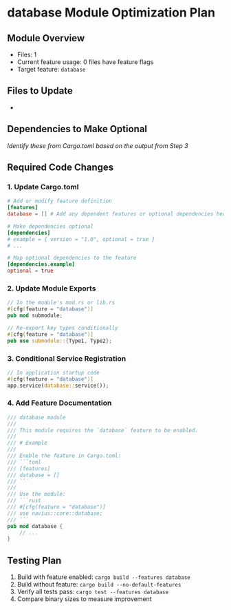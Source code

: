 # database Module Optimization Plan

## Module Overview
- Files: 1
- Current feature usage: 0 files have feature flags
- Target feature: `database`

## Files to Update
- 

## Dependencies to Make Optional
*Identify these from Cargo.toml based on the output from Step 3*

## Required Code Changes

### 1. Update Cargo.toml
```toml
# Add or modify feature definition
[features]
database = [] # Add any dependent features or optional dependencies here

# Make dependencies optional
[dependencies]
# example = { version = "1.0", optional = true }
# ...

# Map optional dependencies to the feature
[dependencies.example]
optional = true
```

### 2. Update Module Exports
```rust
// In the module's mod.rs or lib.rs
#[cfg(feature = "database")]
pub mod submodule;

// Re-export key types conditionally
#[cfg(feature = "database")]
pub use submodule::{Type1, Type2};
```

### 3. Conditional Service Registration
```rust
// In application startup code
#[cfg(feature = "database")]
app.service(database::service());
```

### 4. Add Feature Documentation
```rust
/// database module
/// 
/// This module requires the `database` feature to be enabled.
/// 
/// # Example
/// 
/// Enable the feature in Cargo.toml:
/// ```toml
/// [features]
/// database = []
/// ```
/// 
/// Use the module:
/// ```rust
/// #[cfg(feature = "database")]
/// use navius::core::database;
/// ```
pub mod database {
    // ...
}
```

## Testing Plan
1. Build with feature enabled: `cargo build --features database`
2. Build without feature: `cargo build --no-default-features`
3. Verify all tests pass: `cargo test --features database`
4. Compare binary sizes to measure improvement
